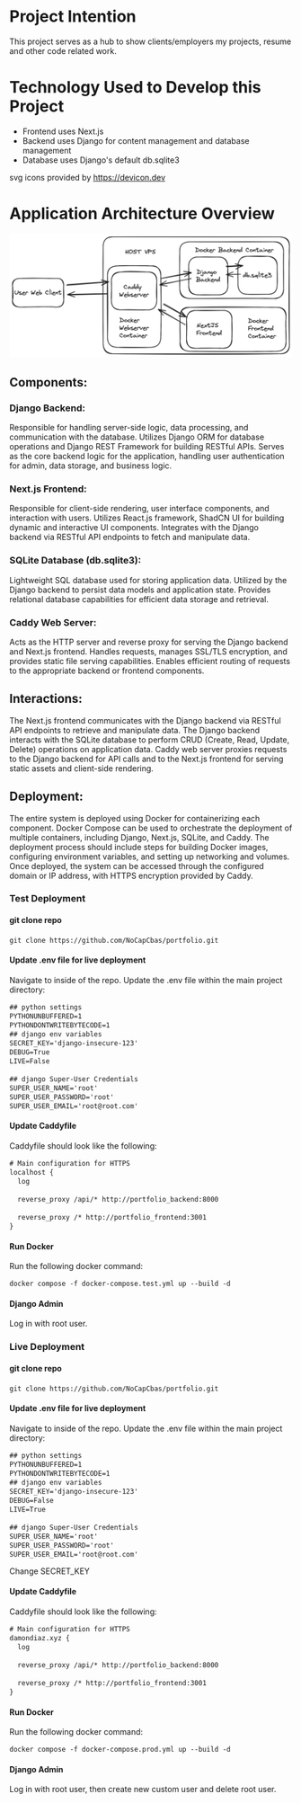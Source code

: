 # Project Intention
This project serves as a hub to show clients/employers my projects, resume and other code related work.

# Technology Used to Develop this Project
- Frontend uses Next.js
- Backend uses Django for content management and database management
- Database uses Django's default db.sqlite3

svg icons provided by https://devicon.dev

# Application Architecture Overview

![Image Alt Text](./portfolio-system-design-overview.png)

## Components:
### Django Backend:
Responsible for handling server-side logic, data processing, and communication with the database.
Utilizes Django ORM for database operations and Django REST Framework for building RESTful APIs.
Serves as the core backend logic for the application, handling user authentication for admin, data storage, and business logic.
### Next.js Frontend:
Responsible for client-side rendering, user interface components, and interaction with users.
Utilizes React.js framework, ShadCN UI for building dynamic and interactive UI components.
Integrates with the Django backend via RESTful API endpoints to fetch and manipulate data.
### SQLite Database (db.sqlite3):
Lightweight SQL database used for storing application data.
Utilized by the Django backend to persist data models and application state.
Provides relational database capabilities for efficient data storage and retrieval.
### Caddy Web Server:
Acts as the HTTP server and reverse proxy for serving the Django backend and Next.js frontend.
Handles requests, manages SSL/TLS encryption, and provides static file serving capabilities.
Enables efficient routing of requests to the appropriate backend or frontend components.
## Interactions:
The Next.js frontend communicates with the Django backend via RESTful API endpoints to retrieve and manipulate data.
The Django backend interacts with the SQLite database to perform CRUD (Create, Read, Update, Delete) operations on application data.
Caddy web server proxies requests to the Django backend for API calls and to the Next.js frontend for serving static assets and client-side rendering.
## Deployment:
The entire system is deployed using Docker for containerizing each component.
Docker Compose can be used to orchestrate the deployment of multiple containers, including Django, Next.js, SQLite, and Caddy.
The deployment process should include steps for building Docker images, configuring environment variables, and setting up networking and volumes.
Once deployed, the system can be accessed through the configured domain or IP address, with HTTPS encryption provided by Caddy.

### Test Deployment
#### git clone repo
```shell
git clone https://github.com/NoCapCbas/portfolio.git
```

#### Update .env file for live deployment
Navigate to inside of the repo.
Update the .env file within the main project directory:
```shell
## python settings
PYTHONUNBUFFERED=1
PYTHONDONTWRITEBYTECODE=1
## django env variables
SECRET_KEY='django-insecure-123'
DEBUG=True
LIVE=False

## django Super-User Credentials
SUPER_USER_NAME='root'
SUPER_USER_PASSWORD='root'
SUPER_USER_EMAIL='root@root.com'
```
#### Update Caddyfile
Caddyfile should look like the following:
```shell
# Main configuration for HTTPS
localhost {
  log

  reverse_proxy /api/* http://portfolio_backend:8000

  reverse_proxy /* http://portfolio_frontend:3001
}

```

#### Run Docker
Run the following docker command:
```shell
docker compose -f docker-compose.test.yml up --build -d
```

#### Django Admin
Log in with root user.

### Live Deployment
#### git clone repo
```shell
git clone https://github.com/NoCapCbas/portfolio.git
```

#### Update .env file for live deployment
Navigate to inside of the repo.
Update the .env file within the main project directory:
```shell
## python settings
PYTHONUNBUFFERED=1
PYTHONDONTWRITEBYTECODE=1
## django env variables
SECRET_KEY='django-insecure-123'
DEBUG=False
LIVE=True

## django Super-User Credentials
SUPER_USER_NAME='root'
SUPER_USER_PASSWORD='root'
SUPER_USER_EMAIL='root@root.com'
```
Change SECRET_KEY 

#### Update Caddyfile
Caddyfile should look like the following:
```shell
# Main configuration for HTTPS
damondiaz.xyz {
  log

  reverse_proxy /api/* http://portfolio_backend:8000

  reverse_proxy /* http://portfolio_frontend:3001
}

```

#### Run Docker
Run the following docker command:
```shell
docker compose -f docker-compose.prod.yml up --build -d
```

#### Django Admin
Log in with root user, then create new custom user and delete root user.


